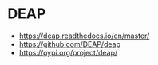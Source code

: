# DEAP

- https://deap.readthedocs.io/en/master/
- https://github.com/DEAP/deap
- https://pypi.org/project/deap/
